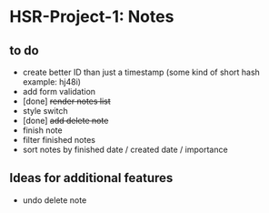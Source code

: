 # HSR-Project-1: Notes

## to do
- create better ID than just a timestamp (some kind of short hash example: hj48i)
- add form validation
- [done] ~~render notes list~~
- style switch
- [done] ~~add delete note~~
- finish note
- filter finished notes
- sort notes by finished date / created date / importance

## Ideas for additional features
- undo delete note

